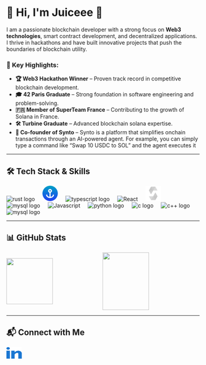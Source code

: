 

# 👋 Hi, I'm Juiceee 🚀
I am a passionate blockchain developer with a strong focus on **Web3 technologies**, smart contract development, and decentralized applications. I thrive in hackathons and have built innovative projects that push the boundaries of blockchain utility.

### 🎯 Key Highlights:

- **🏆 Web3 Hackathon Winner** – Proven track record in competitive blockchain development.
- **🎓 42 Paris Graduate** – Strong foundation in software engineering and problem-solving.
- **🇫🇷 Member of SuperTeam France** – Contributing to the growth of Solana in France.
- **🛠️ Turbine Graduate** – Advanced blockchain solana expertise.
- **🔗 Co-founder of Synto** – Synto is a platform that simplifies onchain transactions through an AI-powered agent. For example, you can simply type a command like “Swap 10 USDC to SOL” and the agent executes it

---

## 🛠️ Tech Stack & Skills

<p align="left">
  <img src="https://github.com/Juiiceee/devicon/blob/master/icons/rust/rust-original.svg" height="40" alt="rust logo"  />
  <img width="12" />
  <img src="https://github.com/Juiiceee/devicon/blob/master/icons/anchor/anchor-original.png" height="40" alt="anchor logo"  />
  <img width="12" />
  <img src="https://github.com/Juiiceee/devicon/blob/master/icons/typescript/typescript-original.svg" height="40" alt="typescript logo" />
  <img width="12" />
  <img src="https://github.com/Juiiceee/devicon/blob/master/icons/react/react-original.svg" height="40" alt="React"  />
  <img width="12" />
  <img src="https://github.com/Juiiceee/devicon/blob/master/icons/solidity/solidity-white.svg" height="40" alt="solidity logo"  />
  <img width="12" />
  <img src="https://github.com/Juiiceee/devicon/blob/master/icons/nextjs/nextjs-original.svg" height="40" alt="mysql logo"  />
  <img width="12" />
  <img src="https://github.com/Juiiceee/devicon/blob/master/icons/javascript/javascript-original.svg" height="40" alt="Javascript"  />
  <img width="12" />
  <img src="https://github.com/Juiiceee/devicon/blob/master/icons/python/python-original.svg" height="40" alt="python logo"  />
  <img width="12" />
  <img src="https://github.com/Juiiceee/devicon/blob/master/icons/c/c-original.svg" height="40"
alt="c logo"  />
  <img width="12" />
  <img src="https://github.com/Juiiceee/devicon/blob/master/icons/cplusplus/cplusplus-original.svg" height="40" alt="c++ logo"  />
  <img width="12" />
  <img src="https://github.com/Juiiceee/devicon/blob/master/icons/mysql/mysql-original-wordmark.svg" height="40" alt="mysql logo"  />
  <img width="12" />
</p>

---

## 📊 GitHub Stats

<div>
  <img height=120 width=49% align="center" src="https://github-readme-stats-rho-nine-52.vercel.app/api/top-langs/?username=juiiceee&hide=Makefile,Shell,Javascript&exclude_repo=github-readme-stats,Site-web-Louisbehr.com&langs_count=4&hide_progress=true&layout=compact" />
  <img height=150 width=49% align="center" src="https://github-readme-stats.vercel.app/api?username=juiiceee&show_icons=true&hide=issues,contribs&hide_rank=false&theme=jolly" />
</div>

---

## 📬 Connect with Me

<p align="left">
<a href="https://linkedin.com/in/louis-behr" target="blank">
  <img align="center" src="https://github.com/Juiiceee/GithubIcon/blob/main/icons/Social/linked-in-alt.svg" alt="LinkedIn" height="30" width="40" />
</a>
</p>
